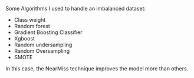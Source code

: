 Some Algorithms I used to handle an imbalanced dataset:

- Class weight
- Random forest
- Gradient Boosting Classifier
- Xgboost
- Random undersampling
- Random Oversampling
- SMOTE

In this case, the NearMiss technique improves the model more than others.

